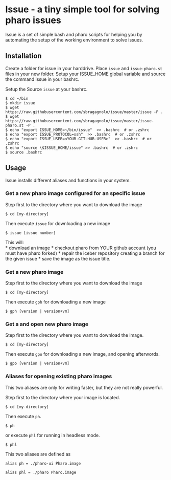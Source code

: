 # Issue - a tiny simple tool for solving pharo issues

Issue is a set of simple bash and pharo scripts for helping you by automating the setup of the working environment to solve issues.

## Installation
Create a folder for issue in your harddrive. Place `issue` and `issue-pharo.st` files in your new folder.
Setup your ISSUE_HOME global variable and source the command issue in your bashrc. 
 
Setup the 
Source `issue` at your bashrc.

```
$ cd ~/bin
$ mkdir issue
$ wget https://raw.githubusercontent.com/sbragagnolo/issue/master/issue -P .
$ wget https://raw.githubusercontent.com/sbragagnolo/issue/master/issue-pharo.st -P .
$ echo "export ISSUE_HOME=~/bin/issue"  >> .bashrc  # or .zshrc
$ echo "export ISSUE_PROTOCOL=ssh"  >> .bashrc  # or .zshrc
$ echo "export ISSUE_USER=<YOUR-GIT-HUB-USER>"  >> .bashrc  # or .zshrc
$ echo "source \$ISSUE_HOME/issue" >> .bashrc  # or .zshrc
$ source .bashrc
```

## Usage

Issue installs different aliases and functions in your system. 

### Get a new pharo image configured for an specific issue 

Step first to the directory where you want to download the image


```
$ cd [my-directory]
```

Then execute `issue` for downloading a new image

```
$ issue [issue number]
```
This will:  
	* download an image
	* checkout pharo from YOUR github account (you must have pharo forked)
	* repair the iceber repository creating a branch for the given issue
	* save the image as the issue title.



### Get a new pharo image  

Step first to the directory where you want to download the image

```
$ cd [my-directory]
```
Then execute `gph` for downloading a new image

```
$ gph [version | version+vm]
```


### Get a and open new pharo image 

Step first to the directory where you want to download the image. 

```
$ cd [my-directory]
```

Then execute `gpo` for downloading a new image, and opening afterwords.
```
$ gpo [version | version+vm]
```
### Aliases for opening existing pharo images

This two aliases are only for writing faster, but they are not really powerful.

Step first to the directory where your image is located. 

```
$ cd [my-directory]
```

Then execute `ph`.

```
$ ph 
```
or execute  `phl` for running in headless mode.

```
$ phl 
```


This two aliases are defined as

```
alias ph = ./pharo-ui Pharo.image 
```
```
alias phl = ./pharo Pharo.image 
```



